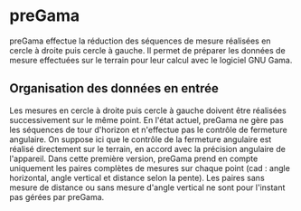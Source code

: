 # preGama
preGama effectue la réduction des séquences de mesure réalisées en cercle à droite puis cercle à gauche. Il permet de préparer les données de mesure effectuées sur le terrain pour leur calcul avec le logiciel GNU Gama.

## Organisation des données en entrée
Les mesures en cercle à droite puis cercle à gauche doivent être réalisées successivement sur le même point. En l'état actuel, preGama ne gère pas les séquences de tour d'horizon et n'effectue pas le contrôle de fermeture angulaire. On suppose ici que le contrôle de la fermeture angulaire est réalisé directement sur le terrain, en accord avec la précision angulaire de l'appareil.
Dans cette première version, preGama prend en compte uniquement les paires complètes de mesures sur chaque point (cad : angle horizontal, angle vertical et distance selon la pente). Les paires sans mesure de distance ou sans mesure d'angle vertical ne sont pour l'instant pas gérées par preGama.
